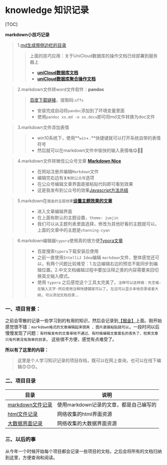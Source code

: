 # knowledge 知识记录

[TOC]

**markdown小技巧记录**

> 1.[md生成带侧边栏的目录][md生成带侧边栏的目录]
>
> >上面的技巧应用：关于UniCloud数据库的操作文档已经部署到服务器上
> > * [**uniCloud数据库文档**][unicloud]
> > * [**uniCloud数据库聚合操作文档**][unicloud_aggregate]

> 2.markdown文件转word文件软件：**pandoc** 
>> [百度下载链接][pandoc-baidu]，提取码:`xffs`
>> * 安装完成自动将`pandoc`添加到了环境变量里面
>> * 使用`pandoc xx.md -o xx.docx`即可将md文件转换为doc文件

> 3.markdown文件添加表情
>> * win10系统下，使用**`win`+`.`**快捷键就可以打开系统自带的表情符号
>> * 然后就可以在markdown文件中愉快的输入表情咯😋🤩👏

> 4.markdown文件转微信公众号文章 [**Markdown Nice**][Markdown_Nice]
>> * 在网站注册并编辑`Markdown`文件
>> * 编辑完右边有`复制到公众号`选项
>> * 在公众号编辑文章界面直接粘贴代码即可看到效果
>> * 这是我发布到公众号的效果[Javascript方法总结][markdown_weichat]

> 5.markdown在`掘金的主题效果`[**设置主题效果的文章**][markdown_juejin]
>
> > * 进入文章编辑界面
> > * 在上面有默认的主题设置，`theme: juejin`
> > * 我们可以从主题列表里面选择，修改为其他好看的主题就可以。上面的文章中的主题是`channing-cyan`

> 6.markdown编辑器`typora`使用真的很方便[Typora文章 ][Typora ]
>
> > * 百度搜索`typora`下载安装后使用
> > * 之前一直使用`IntelliJ Idea`编辑 `markdown`文件，整体感觉还可以，有两个问题比较难受：1.左边编辑右边的预览不能同步到编辑位置。2.中文文档编辑过程中要加注释之类的内容需要来回切换英文输入模式。
> > * 使用 `typora` 之后感觉这个工具太完美了。`注释可以这样搞：先空格-在输入文字-然后使用注释快捷键就可以了`，`左边可以显示本地目录或者大纲`，`可以添加文档目录`...

### 一、项目背景：

之前会零散的记录一些学习到的有用的知识，然后会记录到[【掘金】][juejin]上面。刚开始感觉很不错：`markdown格式的文章编辑起来很爽
、图片直接粘贴就可以`，一段时间以后慢慢发现了问题：`有时候发布的文章审核不通过、有时候编辑文章莫名的丢失了、检索文章只有列表没有简单的目录`，
这些很不方便，感觉有点难受了。

**所以有了这里的内容：**
>这里是个人学习知识记录的项目存档，既可以在网上查询，也可以在线下编辑😊😊😊。

### 二、项目目录

|   目录		|       说明					|
|------------|------------|
|   [markdown文件记录][markdown]	| 使用markdown记录的文章，都是自己编写的		|
|   [html文件记录][html]	|  网络收集的html界面资源		|
|   [大数据界面记录][bigdata]	| 网络收集的大数据界面资源		|

### 三、以后的事
从今年一个时候开始每个项目都会记录一些项目的文档，之后会将所有的文档归纳到这里，方便查询和阅读。


[html]:html
[bigdata]:bigdata
[markdown]:markdown
[Markdown_Nice]:https://www.mdnice.com/
[md生成带侧边栏的目录]:markdown/md生成带侧边栏的目录.md
[juejin]:https://juejin.cn/user/782508011296295
[markdown_juejin]:https://juejin.cn/post/6901833426182078471
[pandoc-baidu]:https://pan.baidu.com/s/1XZEXSCbHqolSwLmFr9SxYA
[unicloud]:https://zhaoyj.work/markdown/unicloud/README.html#1
[markdown_weichat]:https://mp.weixin.qq.com/s/h61B97ATYZ00Sdt8XbTE_g
[unicloud_aggregate]:https://zhaoyj.work/markdown/unicloud_aggregate/README.html#1

[ Typora  ]:https://www.jianshu.com/p/602f6ecf48fd